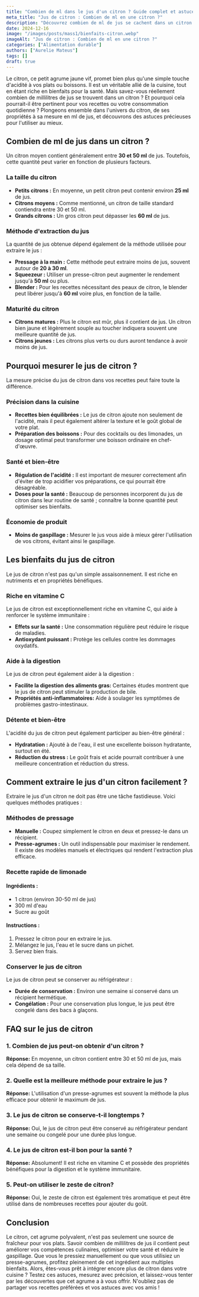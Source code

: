```yaml
---
title: "Combien de ml dans le jus d'un citron ? Guide complet et astuces"
meta_title: "Jus de citron : Combien de ml en une citron ?"
description: "Découvrez combien de ml de jus se cachent dans un citron et des astuces pratiques pour l'utiliser dans votre cuisine."
date: 2024-12-16
image: "/images/posts/mass1/bienfaits-citron.webp"
imageAlt: "Jus de citron : Combien de ml en une citron ?"
categories: ["Alimentation durable"]
authors: ["Aurelie Mateus"]
tags: []
draft: true
---
```


Le citron, ce petit agrume jaune vif, promet bien plus qu'une simple touche d'acidité à vos plats ou boissons. Il est un véritable allié de la cuisine, tout en étant riche en bienfaits pour la santé. Mais savez-vous réellement combien de millilitres de jus se trouvent dans un citron ? Et pourquoi cela pourrait-il être pertinent pour vos recettes ou votre consommation quotidienne ? Plongeons ensemble dans l'univers du citron, de ses propriétés à sa mesure en ml de jus, et découvrons des astuces précieuses pour l'utiliser au mieux.

## Combien de ml de jus dans un citron ?

Un citron moyen contient généralement entre **30 et 50 ml** de jus. Toutefois, cette quantité peut varier en fonction de plusieurs facteurs.

### La taille du citron

- **Petits citrons :** En moyenne, un petit citron peut contenir environ **25 ml** de jus.
- **Citrons moyens :** Comme mentionné, un citron de taille standard contiendra entre 30 et 50 ml.
- **Grands citrons :** Un gros citron peut dépasser les **60 ml** de jus.

### Méthode d'extraction du jus

La quantité de jus obtenue dépend également de la méthode utilisée pour extraire le jus :

- **Pressage à la main :** Cette méthode peut extraire moins de jus, souvent autour de **20 à 30 ml**.
- **Squeezeur :** Utiliser un presse-citron peut augmenter le rendement jusqu'à **50 ml** ou plus.
- **Blender :** Pour les recettes nécessitant des peaux de citron, le blender peut libérer jusqu'à **60 ml** voire plus, en fonction de la taille.

### Maturité du citron

- **Citrons matures :** Plus le citron est mûr, plus il contient de jus. Un citron bien jaune et légèrement souple au toucher indiquera souvent une meilleure quantité de jus.
- **Citrons jeunes :** Les citrons plus verts ou durs auront tendance à avoir moins de jus.

## Pourquoi mesurer le jus de citron ?

La mesure précise du jus de citron dans vos recettes peut faire toute la différence.

### Précision dans la cuisine

- **Recettes bien équilibrées :** Le jus de citron ajoute non seulement de l'acidité, mais il peut également altérer la texture et le goût global de votre plat.
- **Préparation des boissons :** Pour des cocktails ou des limonades, un dosage optimal peut transformer une boisson ordinaire en chef-d'œuvre.

### Santé et bien-être

- **Régulation de l'acidité :** Il est important de mesurer correctement afin d'éviter de trop acidifier vos préparations, ce qui pourrait être désagréable.
- **Doses pour la santé :** Beaucoup de personnes incorporent du jus de citron dans leur routine de santé ; connaître la bonne quantité peut optimiser ses bienfaits.

### Économie de produit

- **Moins de gaspillage :** Mesurer le jus vous aide à mieux gérer l'utilisation de vos citrons, évitant ainsi le gaspillage.

## Les bienfaits du jus de citron

Le jus de citron n'est pas qu'un simple assaisonnement. Il est riche en nutriments et en propriétés bénéfiques.

### Riche en vitamine C

Le jus de citron est exceptionnellement riche en vitamine C, qui aide à renforcer le système immunitaire :

- **Effets sur la santé :** Une consommation régulière peut réduire le risque de maladies.
- **Antioxydant puissant :** Protège les cellules contre les dommages oxydatifs.

### Aide à la digestion

Le jus de citron peut également aider à la digestion :

- **Facilite la digestion des aliments gras:** Certaines études montrent que le jus de citron peut stimuler la production de bile.
- **Propriétés anti-inflammatoires:** Aide à soulager les symptômes de problèmes gastro-intestinaux.

### Détente et bien-être

L'acidité du jus de citron peut également participer au bien-être général :

- **Hydratation :** Ajouté à de l'eau, il est une excellente boisson hydratante, surtout en été.
- **Réduction du stress :** Le goût frais et acide pourrait contribuer à une meilleure concentration et réduction du stress.

## Comment extraire le jus d'un citron facilement ?

Extraire le jus d'un citron ne doit pas être une tâche fastidieuse. Voici quelques méthodes pratiques :

### Méthodes de pressage

- **Manuelle :** Coupez simplement le citron en deux et pressez-le dans un récipient.
- **Presse-agrumes :** Un outil indispensable pour maximiser le rendement. Il existe des modèles manuels et électriques qui rendent l'extraction plus efficace.

### Recette rapide de limonade

#### Ingrédients :
- 1 citron (environ 30-50 ml de jus)
- 300 ml d'eau
- Sucre au goût

#### Instructions :
1. Pressez le citron pour en extraire le jus.
2. Mélangez le jus, l'eau et le sucre dans un pichet.
3. Servez bien frais.

### Conserver le jus de citron

Le jus de citron peut se conserver au réfrigérateur :

- **Durée de conservation :** Environ une semaine si conservé dans un récipient hermétique.
- **Congélation :** Pour une conservation plus longue, le jus peut être congelé dans des bacs à glaçons.

## FAQ sur le jus de citron

### 1. Combien de jus peut-on obtenir d'un citron ?

**Réponse:** En moyenne, un citron contient entre 30 et 50 ml de jus, mais cela dépend de sa taille.

### 2. Quelle est la meilleure méthode pour extraire le jus ?

**Réponse:** L'utilisation d'un presse-agrumes est souvent la méthode la plus efficace pour obtenir le maximum de jus.

### 3. Le jus de citron se conserve-t-il longtemps ?

**Réponse:** Oui, le jus de citron peut être conservé au réfrigérateur pendant une semaine ou congelé pour une durée plus longue.

### 4. Le jus de citron est-il bon pour la santé ?

**Réponse:** Absolument! Il est riche en vitamine C et possède des propriétés bénéfiques pour la digestion et le système immunitaire.

### 5. Peut-on utiliser le zeste de citron?

**Réponse:** Oui, le zeste de citron est également très aromatique et peut être utilisé dans de nombreuses recettes pour ajouter du goût.

## Conclusion

Le citron, cet agrume polyvalent, n'est pas seulement une source de fraîcheur pour vos plats. Savoir combien de millilitres de jus il contient peut améliorer vos compétences culinaires, optimiser votre santé et réduire le gaspillage. Que vous le pressiez manuellement ou que vous utilisiez un presse-agrumes, profitez pleinement de cet ingrédient aux multiples bienfaits. Alors, êtes-vous prêt à intégrer encore plus de citron dans votre cuisine ? Testez ces astuces, mesurez avec précision, et laissez-vous tenter par les découvertes que cet agrume a à vous offrir. N'oubliez pas de partager vos recettes préférées et vos astuces avec vos amis !

